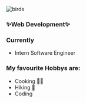 ![birds](https://github.com/MartaJaekel/MartaJaekel/assets/147980927/04646747-a278-40eb-9af3-07efb4c99711)



### ✨Web Development✨
### Currently 
- Intern Software Engineer
### My favourite Hobbys are:
- Cooking 👩‍🍳
- Hiking 🥾
- Coding 
